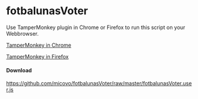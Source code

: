 # fotbalunasVoter

Use TamperMonkey plugin in Chrome or Firefox to run this script on your Webbrowser.

[TamperMonkey in Chrome](https://chrome.google.com/webstore/detail/tampermonkey/dhdgffkkebhmkfjojejmpbldmpobfkfo)

[TamperMonkey in Firefox](https://addons.mozilla.org/en-US/firefox/addon/tampermonkey/)

#### Download 
https://github.com/micovo/fotbalunasVoter/raw/master/fotbalunasVoter.user.js
